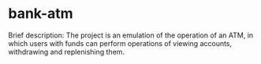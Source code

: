 # bank-atm

Brief description: The project is an emulation of the operation of an ATM, 
in which users with funds can perform operations of viewing accounts, withdrawing and replenishing them.
